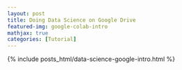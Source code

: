 ```yaml
---
layout: post
title: Doing Data Science on Google Drive
featured-img: google-colab-intro
mathjax: true
categories: [Tutorial]
---
```

{% include posts_html/data-science-google-intro.html %}
